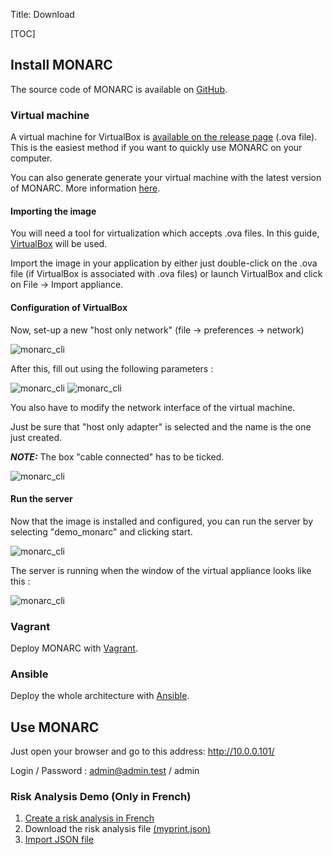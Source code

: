 Title: Download

[TOC]

## Install MONARC

The source code of MONARC is available on
[GitHub](https://github.com/monarc-project).

### Virtual machine

A virtual machine for VirtualBox is
[available on the release page](https://github.com/monarc-project/MonarcAppFO/releases/latest)
(.ova file).   
This is the easiest method if you want to quickly use MONARC on your computer.

You can also generate generate your virtual machine with the latest version of
MONARC. More information
[here](https://github.com/monarc-project/monarc-packer).


#### Importing the image

You will need a tool for virtualization which accepts .ova files.
In this guide, [VirtualBox](https://www.virtualbox.) will be used.

Import the image in your application by either just double-click on the .ova
file (if VirtualBox is associated with .ova files) or launch VirtualBox and
click on File -> Import appliance.

#### Configuration of VirtualBox

Now, set-up a new "host only network" (file -> preferences -> network)

![monarc_cli](/assets/images/trainings/create_host.png "Create host")

After this, fill out using the following parameters :

![monarc_cli](/assets/images/trainings/param1.JPG "Adapter")
![monarc_cli](/assets/images/trainings/param2.JPG "DHCP")

You also have to modify the network interface of the virtual machine.

Just be sure that "host only adapter" is selected and the name is the one just
created.

_**NOTE:**_ The box "cable connected" has to be ticked.

![monarc_cli](/assets/images/trainings/network.JPG "Image - network")


#### Run the server

Now that the image is installed and configured, you can run the server by
selecting "demo_monarc" and clicking start.

![monarc_cli](/assets/images/trainings/launch.png "launch")

The server is running when the window of the virtual appliance looks like this :

![monarc_cli](/assets/images/trainings/vm_launched.JPG "vm launched")


### Vagrant

Deploy MONARC with [Vagrant](https://github.com/monarc-project/MonarcAppFO/tree/master/vagrant).

### Ansible

Deploy the whole architecture with [Ansible](https://github.com/monarc-project/ansible-ubuntu).




## Use MONARC

Just open your browser and go to this address: http://10.0.0.101/

Login / Password : admin@admin.test / admin


### Risk Analysis Demo (Only in French)

1. [Create a risk analysis in French](/documentation/user-guide/#creating-a-risk-analysis)
2. Download the risk analysis file <a href="/assets/files/monarc-training/fr/myprint.json" download>(myprint.json)</a>
3. [Import JSON file](/documentation/user-guide/#contextual-menu-of-asset)
